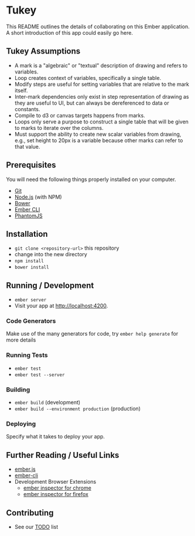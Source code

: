 # Tukey

This README outlines the details of collaborating on this Ember application.
A short introduction of this app could easily go here.

## Tukey Assumptions
* A mark is a "algebraic" or "textual" description of drawing and refers
  to variables.
* Loop creates context of variables, specifically a single table.
* Modify steps are useful for setting variables that are relative to the
  mark itself.
* Inter-mark dependencies only exist in step representation of drawing
  as they are useful to UI, but can always be dereferenced to data or
  constants.
* Compile to d3 or canvas targets happens from marks.
* Loops only serve a purpose to construct a single table that will be
  given to marks to iterate over the columns.
* Must support the ability to create new scalar variables from drawing,
  e.g., set height to 20px is a variable because other marks can refer
  to that value.

## Prerequisites

You will need the following things properly installed on your computer.

* [Git](http://git-scm.com/)
* [Node.js](http://nodejs.org/) (with NPM)
* [Bower](http://bower.io/)
* [Ember CLI](http://www.ember-cli.com/)
* [PhantomJS](http://phantomjs.org/)

## Installation

* `git clone <repository-url>` this repository
* change into the new directory
* `npm install`
* `bower install`

## Running / Development

* `ember server`
* Visit your app at [http://localhost:4200](http://localhost:4200).

### Code Generators

Make use of the many generators for code, try `ember help generate` for more details

### Running Tests

* `ember test`
* `ember test --server`

### Building

* `ember build` (development)
* `ember build --environment production` (production)

### Deploying

Specify what it takes to deploy your app.

## Further Reading / Useful Links

* [ember.js](http://emberjs.com/)
* [ember-cli](http://www.ember-cli.com/)
* Development Browser Extensions
  * [ember inspector for chrome](https://chrome.google.com/webstore/detail/ember-inspector/bmdblncegkenkacieihfhpjfppoconhi)
  * [ember inspector for firefox](https://addons.mozilla.org/en-US/firefox/addon/ember-inspector/)

## Contributing

* See our [TODO](./TODO.md) list
